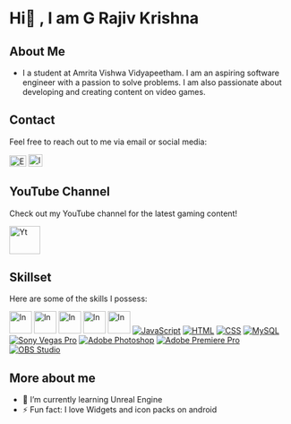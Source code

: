# Hi👋 , I am G Rajiv Krishna 

## About Me
- I a student at Amrita Vishwa Vidyapeetham. I am an aspiring software engineer with a passion to solve problems. I am also passionate about developing and creating content on video games.

## Contact

Feel free to reach out to me via email or social media:

<a href="mailto:rajivkrishnag04@gmail.com"><img src="https://www.freepnglogos.com/uploads/gmail-email-logo-png-16.png" alt="Email" width="30" height="20"></a>
<a href="https://www.linkedin.com/in/rajiv-krishna-g"><img src="https://upload.wikimedia.org/wikipedia/commons/c/ca/LinkedIn_logo_initials.png" alt="ln" width="25" height="22"></a>

## YouTube Channel

Check out my YouTube channel for the latest gaming content!


<a href="https://www.linkedin.com/in/rajiv-krishna-g"><img src="https://cdn3.iconfinder.com/data/icons/social-network-30/512/social-06-1024.png" alt="Yt" width="55" height="50"></a>

## Skillset

Here are some of the skills I possess:

<a href="https://www.python.org/"><img src="https://clipart-library.com/images_k/python-logo-transparent/python-logo-transparent-4.png" alt="ln" width="40" height="40"></a>
<a href="https://en.wikipedia.org/wiki/C_(programming_language"><img src="https://upload.wikimedia.org/wikipedia/commons/1/19/C_Logo.png" alt="ln" width="40" height="40"></a>
<a href="https://www.java.com/"><img src="https://pic.onlinewebfonts.com/thumbnails/animations_385635.svg" alt="ln" width="40" height="40"></a>
<a href="https://en.wikipedia.org/wiki/C%2B%2B"><img src="https://upload.wikimedia.org/wikipedia/commons/thumb/3/32/C%2B%2B_logo.png/800px-C%2B%2B_logo.png?20210422185554" alt="ln" width="40" height="40"></a> 
<a href="https://developer.mozilla.org/en-US/docs/Web/JavaScript"><img src="https://upload.wikimedia.org/wikipedia/commons/thumb/6/6a/JavaScript-logo.png/900px-JavaScript-logo.png" alt="ln" width="40" height="40"></a> 
[![JavaScript](https://img.shields.io/badge/-JavaScript-yellow)](https://developer.mozilla.org/en-US/docs/Web/JavaScript)
[![HTML](https://img.shields.io/badge/-HTML-orange)](https://developer.mozilla.org/en-US/docs/Web/HTML)
[![CSS](https://img.shields.io/badge/-CSS-blue)](https://developer.mozilla.org/en-US/docs/Web/CSS)
[![MySQL](https://img.shields.io/badge/-MySQL-blue)](https://www.mysql.com/)
[![Sony Vegas Pro](https://img.shields.io/badge/-Sony%20Vegas%20Pro-blue)](https://www.vegascreativesoftware.com/us/)
[![Adobe Photoshop](https://img.shields.io/badge/-Adobe%20Photoshop-blue)](https://www.adobe.com/products/photoshop.html)
[![Adobe Premiere Pro](https://img.shields.io/badge/-Adobe%20Premiere%20Pro-blue)](https://www.adobe.com/products/premiere.html)
[![OBS Studio](https://img.shields.io/badge/-OBS%20Studio-red)](https://obsproject.com/)

## More about me
- 🌱 I’m currently learning Unreal Engine
- ⚡ Fun fact: I love Widgets and icon packs on android 

<!---
GRajivKrishna/GRajivKrishna is a ✨ special ✨ repository because its `README.md` (this file) appears on your GitHub profile.
You can click the Preview link to take a look at your changes.
--->
